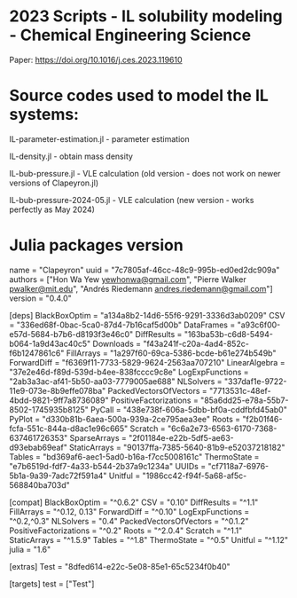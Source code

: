 # 2023 Scripts - IL solubility modeling - Chemical Engineering Science
Paper: https://doi.org/10.1016/j.ces.2023.119610

# Source codes used to model the IL systems:


IL-parameter-estimation.jl - parameter estimation

IL-density.jl - obtain mass density

IL-bub-pressure.jl - VLE calculation (old version - does not work on newer versions of Clapeyron.jl)

IL-bub-pressure-2024-05.jl - VLE calculation (new version - works perfectly as May 2024)


# Julia packages version
name = "Clapeyron"
uuid = "7c7805af-46cc-48c9-995b-ed0ed2dc909a"
authors = ["Hon Wa Yew <yewhonwa@gmail.com>", "Pierre Walker <pwalker@mit.edu>", "Andrés Riedemann <andres.riedemann@gmail.com>"]
version = "0.4.0"

[deps]
BlackBoxOptim = "a134a8b2-14d6-55f6-9291-3336d3ab0209"
CSV = "336ed68f-0bac-5ca0-87d4-7b16caf5d00b"
DataFrames = "a93c6f00-e57d-5684-b7b6-d8193f3e46c0"
DiffResults = "163ba53b-c6d8-5494-b064-1a9d43ac40c5"
Downloads = "f43a241f-c20a-4ad4-852c-f6b1247861c6"
FillArrays = "1a297f60-69ca-5386-bcde-b61e274b549b"
ForwardDiff = "f6369f11-7733-5829-9624-2563aa707210"
LinearAlgebra = "37e2e46d-f89d-539d-b4ee-838fcccc9c8e"
LogExpFunctions = "2ab3a3ac-af41-5b50-aa03-7779005ae688"
NLSolvers = "337daf1e-9722-11e9-073e-8b9effe078ba"
PackedVectorsOfVectors = "7713531c-48ef-4bdd-9821-9ff7a8736089"
PositiveFactorizations = "85a6dd25-e78a-55b7-8502-1745935b8125"
PyCall = "438e738f-606a-5dbb-bf0a-cddfbfd45ab0"
PyPlot = "d330b81b-6aea-500a-939a-2ce795aea3ee"
Roots = "f2b01f46-fcfa-551c-844a-d8ac1e96c665"
Scratch = "6c6a2e73-6563-6170-7368-637461726353"
SparseArrays = "2f01184e-e22b-5df5-ae63-d93ebab69eaf"
StaticArrays = "90137ffa-7385-5640-81b9-e52037218182"
Tables = "bd369af6-aec1-5ad0-b16a-f7cc5008161c"
ThermoState = "e7b6519d-fdf7-4a33-b544-2b37a9c1234a"
UUIDs = "cf7118a7-6976-5b1a-9a39-7adc72f591a4"
Unitful = "1986cc42-f94f-5a68-af5c-568840ba703d"

[compat]
BlackBoxOptim = "^0.6.2"
CSV = "0.10"
DiffResults = "^1.1"
FillArrays = "^0.12, 0.13"
ForwardDiff = "^0.10"
LogExpFunctions = "^0.2,^0.3"
NLSolvers = "0.4"
PackedVectorsOfVectors = "^0.1.2"
PositiveFactorizations = "^0.2"
Roots = "^2.0.4"
Scratch = "^1.1"
StaticArrays = "^1.5.9"
Tables = "^1.8"
ThermoState = "^0.5"
Unitful = "^1.12"
julia = "1.6"

[extras]
Test = "8dfed614-e22c-5e08-85e1-65c5234f0b40"

[targets]
test = ["Test"]
